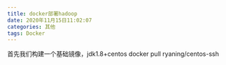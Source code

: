```yaml
---
title: docker部署hadoop
date: 2020年11月15日11:02:07
categories: 其他
tags: Docker
---
```


首先我们构建一个基础镜像，jdk1.8+centos
docker pull ryaning/centos-ssh
## 